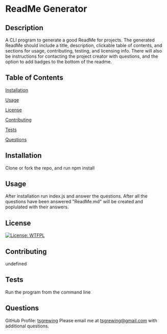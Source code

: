 # ReadMe Generator

  ## Description
  A CLI program to generate a good ReadMe for projects. The generated ReadMe should include a title, description, clickable table of contents, and sections for usage, contributing, testing, and licensing info. There will also be instructions for contacting the project creator with questions, and the option to add badges to the bottom of the readme.
  
  ## Table of Contents
  [Installation](#Installation)

  [Usage](#Usage)

  [License](#License)

  [Contributing](#Contributing)

  [Tests](#Tests)

  [Questions](#Questions)
  
  ## Installation
  Clone or fork the repo, and run npm install
  
  ## Usage
  After installation run index.js and answer the questions. After all the questions have been answered "ReadMe.md" will be created and poplulated with their answers.
  
  ## License
  [![License: WTFPL](https://img.shields.io/badge/License-WTFPL-brightgreen.svg)](http://www.wtfpl.net/about/)
  
  ## Contributing
  undefined
  
  ## Tests
  Run the program from the command line
  
  ## Questions 
  GitHub Profile: [tsgrewing](http://github.com/tsgrewing)
  Please email me at tsgrewing@gmail.com with additional questions.
  